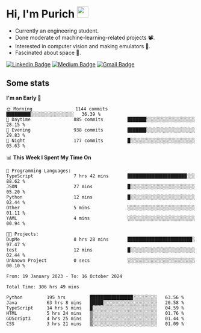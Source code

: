 <h1 align="left">Hi, I'm Purich
<img src="https://media.giphy.com/media/hvRJCLFzcasrR4ia7z/giphy.gif" width="30px"/></h1>

* Currently an engineering student.
* Done moderate of machine-learning-related projects :film_projector:.
* Interested in computer vision and making emulators :space_invader:.
* Fascinated about space :milky_way:.

[![Linkedin Badge](https://img.shields.io/badge/-Purich-blue?style=flat-square&logo=Linkedin&logoColor=white&link=https://www.linkedin.com/in/purich-siritip-16b3b3255/)](https://www.linkedin.com/in/purich-siritip-16b3b3255) [![Medium Badge](https://img.shields.io/badge/-@purich-gray?style=flat-square&labelColor=000000&logo=Medium&link=https://medium.com/@phuritsiritip)](https://medium.com/@phuritsiritip)
[![Gmail Badge](https://img.shields.io/badge/-mark.phurit@gmail.com-c14438?style=flat-square&logo=Gmail&logoColor=white&link=mailto:mark.phurit@gmail.com)](mailto:mark.phurit@gmail.com)

## Some stats

  
  <!--START_SECTION:waka-->
**I'm an Early 🐤** 

```text
🌞 Morning                1144 commits        █████████░░░░░░░░░░░░░░░░   36.39 % 
🌆 Daytime                885 commits         ███████░░░░░░░░░░░░░░░░░░   28.15 % 
🌃 Evening                938 commits         ███████░░░░░░░░░░░░░░░░░░   29.83 % 
🌙 Night                  177 commits         █░░░░░░░░░░░░░░░░░░░░░░░░   05.63 % 
```


📊 **This Week I Spent My Time On** 

```text
💬 Programming Languages: 
TypeScript               7 hrs 42 mins       ██████████████████████░░░   88.62 % 
JSON                     27 mins             █░░░░░░░░░░░░░░░░░░░░░░░░   05.20 % 
Python                   12 mins             █░░░░░░░░░░░░░░░░░░░░░░░░   02.44 % 
Other                    5 mins              ░░░░░░░░░░░░░░░░░░░░░░░░░   01.11 % 
YAML                     4 mins              ░░░░░░░░░░░░░░░░░░░░░░░░░   00.94 % 

🐱‍💻 Projects: 
DupMe                    8 hrs 28 mins       ████████████████████████░   97.47 % 
test                     12 mins             █░░░░░░░░░░░░░░░░░░░░░░░░   02.44 % 
Unknown Project          0 secs              ░░░░░░░░░░░░░░░░░░░░░░░░░   00.10 % 
```


<!--END_SECTION:waka-->

  <!--START_SECTION:waka-simple-->

```text
From: 19 January 2023 - To: 16 October 2024

Total Time: 306 hrs 49 mins

Python         195 hrs         ████████████████░░░░░░░░░   63.56 %
Java           63 hrs 8 mins   █████░░░░░░░░░░░░░░░░░░░░   20.58 %
TypeScript     14 hrs 5 mins   █░░░░░░░░░░░░░░░░░░░░░░░░   04.59 %
HTML           5 hrs 24 mins   ▒░░░░░░░░░░░░░░░░░░░░░░░░   01.76 %
GDScript3      4 hrs 25 mins   ▒░░░░░░░░░░░░░░░░░░░░░░░░   01.44 %
CSS            3 hrs 21 mins   ▒░░░░░░░░░░░░░░░░░░░░░░░░   01.09 %
```

<!--END_SECTION:waka-simple-->

  <!--![Anurag's GitHub stats](https://github-readme-stats.vercel.app/api?username=vikimark&show_icons=true&theme=gruvbox_light)-->
  
<!--
**vikimark/vikimark** is a ✨ _special_ ✨ repository because its `README.md` (this file) appears on your GitHub profile.

Here are some ideas to get you started:

- 🔭 I’m currently working on ...
- 🌱 I’m currently learning ...
- 👯 I’m looking to collaborate on ...
- 🤔 I’m looking for help with ...
- 💬 Ask me about ...
- 📫 How to reach me: ...
- 😄 Pronouns: ...
- ⚡ Fun fact: ...
-->
